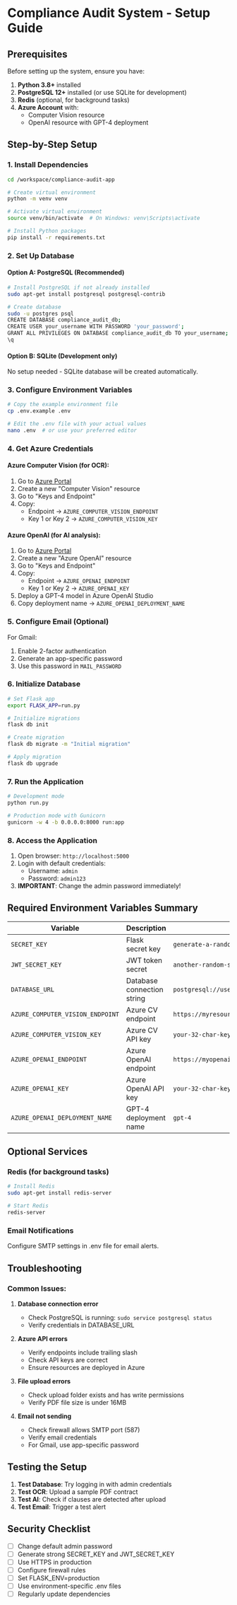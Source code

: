 # Compliance Audit System - Setup Guide

## Prerequisites

Before setting up the system, ensure you have:

1. **Python 3.8+** installed
2. **PostgreSQL 12+** installed (or use SQLite for development)
3. **Redis** (optional, for background tasks)
4. **Azure Account** with:
   - Computer Vision resource
   - OpenAI resource with GPT-4 deployment

## Step-by-Step Setup

### 1. Install Dependencies

```bash
cd /workspace/compliance-audit-app

# Create virtual environment
python -m venv venv

# Activate virtual environment
source venv/bin/activate  # On Windows: venv\Scripts\activate

# Install Python packages
pip install -r requirements.txt
```

### 2. Set Up Database

#### Option A: PostgreSQL (Recommended)
```bash
# Install PostgreSQL if not already installed
sudo apt-get install postgresql postgresql-contrib

# Create database
sudo -u postgres psql
CREATE DATABASE compliance_audit_db;
CREATE USER your_username WITH PASSWORD 'your_password';
GRANT ALL PRIVILEGES ON DATABASE compliance_audit_db TO your_username;
\q
```

#### Option B: SQLite (Development only)
No setup needed - SQLite database will be created automatically.

### 3. Configure Environment Variables

```bash
# Copy the example environment file
cp .env.example .env

# Edit the .env file with your actual values
nano .env  # or use your preferred editor
```

### 4. Get Azure Credentials

#### Azure Computer Vision (for OCR):
1. Go to [Azure Portal](https://portal.azure.com)
2. Create a new "Computer Vision" resource
3. Go to "Keys and Endpoint"
4. Copy:
   - Endpoint → `AZURE_COMPUTER_VISION_ENDPOINT`
   - Key 1 or Key 2 → `AZURE_COMPUTER_VISION_KEY`

#### Azure OpenAI (for AI analysis):
1. Go to [Azure Portal](https://portal.azure.com)
2. Create a new "Azure OpenAI" resource
3. Go to "Keys and Endpoint"
4. Copy:
   - Endpoint → `AZURE_OPENAI_ENDPOINT`
   - Key 1 or Key 2 → `AZURE_OPENAI_KEY`
5. Deploy a GPT-4 model in Azure OpenAI Studio
6. Copy deployment name → `AZURE_OPENAI_DEPLOYMENT_NAME`

### 5. Configure Email (Optional)

For Gmail:
1. Enable 2-factor authentication
2. Generate an app-specific password
3. Use this password in `MAIL_PASSWORD`

### 6. Initialize Database

```bash
# Set Flask app
export FLASK_APP=run.py

# Initialize migrations
flask db init

# Create migration
flask db migrate -m "Initial migration"

# Apply migration
flask db upgrade
```

### 7. Run the Application

```bash
# Development mode
python run.py

# Production mode with Gunicorn
gunicorn -w 4 -b 0.0.0.0:8000 run:app
```

### 8. Access the Application

1. Open browser: `http://localhost:5000`
2. Login with default credentials:
   - Username: `admin`
   - Password: `admin123`
3. **IMPORTANT**: Change the admin password immediately!

## Required Environment Variables Summary

| Variable | Description | Example |
|----------|-------------|---------|
| `SECRET_KEY` | Flask secret key | `generate-a-random-string` |
| `JWT_SECRET_KEY` | JWT token secret | `another-random-string` |
| `DATABASE_URL` | Database connection string | `postgresql://user:pass@localhost/db` |
| `AZURE_COMPUTER_VISION_ENDPOINT` | Azure CV endpoint | `https://myresource.cognitiveservices.azure.com/` |
| `AZURE_COMPUTER_VISION_KEY` | Azure CV API key | `your-32-char-key` |
| `AZURE_OPENAI_ENDPOINT` | Azure OpenAI endpoint | `https://myopenai.openai.azure.com/` |
| `AZURE_OPENAI_KEY` | Azure OpenAI API key | `your-32-char-key` |
| `AZURE_OPENAI_DEPLOYMENT_NAME` | GPT-4 deployment name | `gpt-4` |

## Optional Services

### Redis (for background tasks)
```bash
# Install Redis
sudo apt-get install redis-server

# Start Redis
redis-server
```

### Email Notifications
Configure SMTP settings in .env file for email alerts.

## Troubleshooting

### Common Issues:

1. **Database connection error**
   - Check PostgreSQL is running: `sudo service postgresql status`
   - Verify credentials in DATABASE_URL

2. **Azure API errors**
   - Verify endpoints include trailing slash
   - Check API keys are correct
   - Ensure resources are deployed in Azure

3. **File upload errors**
   - Check upload folder exists and has write permissions
   - Verify PDF file size is under 16MB

4. **Email not sending**
   - Check firewall allows SMTP port (587)
   - Verify email credentials
   - For Gmail, use app-specific password

## Testing the Setup

1. **Test Database**: Try logging in with admin credentials
2. **Test OCR**: Upload a sample PDF contract
3. **Test AI**: Check if clauses are detected after upload
4. **Test Email**: Trigger a test alert

## Security Checklist

- [ ] Change default admin password
- [ ] Generate strong SECRET_KEY and JWT_SECRET_KEY
- [ ] Use HTTPS in production
- [ ] Configure firewall rules
- [ ] Set FLASK_ENV=production
- [ ] Use environment-specific .env files
- [ ] Regularly update dependencies